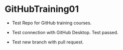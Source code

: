 # GitHubTraining01
* Test Repo for GitHub training courses.

* Test connection with GitHub Desktop. Test passed.

* Test new branch with pull request.
